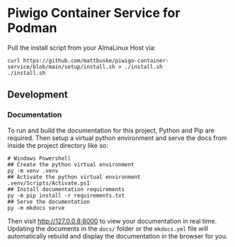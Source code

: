 # Piwigo Container Service for Podman

Pull the install script from your AlmaLinux Host via:
```SHELL
curl https://github.com/mattbuske/piwigo-container-service/blob/main/setup/install.sh > ./install.sh
./install.sh
```

## Development

### Documentation

To run and build the documentation for this project, Python and Pip are required. Then setup a virtual python environment and serve the docs from inside the project directory like so:
```SHELL
# Windows Powershell
## Create the python virtual environment
py -m venv .venv
## Activate the python virtual environment
.venv/Scripts/Activate.ps1
## Install documentation requirements
py -m pip install -r requirements.txt
## Serve the documentation
py -m mkdocs serve
```

Then visit http://127.0.0.8:8000 to view your documentation in real time. Updating the documents in the `docs/` folder or the `mkdocs.yml` file will automatically rebuild and display the documentation in the browser for you.
